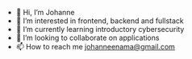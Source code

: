 - 👋 Hi, I’m Johanne 
- 👀 I’m interested in frontend, backend and fullstack
- 🌱 I’m currently learning introductory cybersecurity
- 💞️ I’m looking to collaborate on applications 
- 📫 How to reach me johanneenama@gmail.com

<!---
jenama/jenama is a ✨ special ✨ repository because its `README.md` (this file) appears on your GitHub profile.
You can click the Preview link to take a look at your changes.
--->
